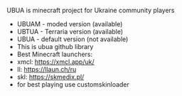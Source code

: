 UBUA is minecraft project for Ukraine community players
- UBUAM - moded version (available)
- UBTUA - Terraria version (available)
- UBUA  - default version (not available)
- This is ubua github library
- Best Minecraft launchers:
- xmcl: https://xmcl.app/uk/
- ll: https://llaun.ch/ru
- skl: https://skmedix.pl/
- for best playing use customskinloader
